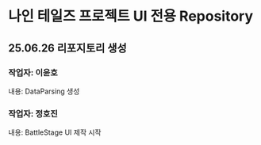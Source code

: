 # 나인 테일즈 프로젝트 UI 전용 Repository

## 25.06.26 리포지토리 생성
### 작업자: 이윤호
내용: DataParsing 생성

### 작업자: 정호진
내용: BattleStage UI 제작 시작

